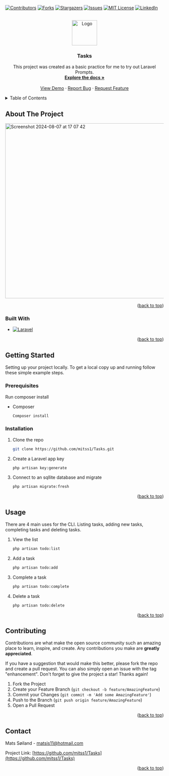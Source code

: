 <!-- Improved compatibility of back to top link: See: https://github.com/othneildrew/Best-README-Template/pull/73 -->
<a id="readme-top"></a>
<!--
*** Thanks for checking out the Best-README-Template. If you have a suggestion
*** that would make this better, please fork the repo and create a pull request
*** or simply open an issue with the tag "enhancement".
*** Don't forget to give the project a star!
*** Thanks again! Now go create something AMAZING! :D
-->



<!-- PROJECT SHIELDS -->
<!--
*** I'm using markdown "reference style" links for readability.
*** Reference links are enclosed in brackets [ ] instead of parentheses ( ).
*** See the bottom of this document for the declaration of the reference variables
*** for contributors-url, forks-url, etc. This is an optional, concise syntax you may use.
*** https://www.markdownguide.org/basic-syntax/#reference-style-links
-->
[![Contributors][contributors-shield]][contributors-url]
[![Forks][forks-shield]][forks-url]
[![Stargazers][stars-shield]][stars-url]
[![Issues][issues-shield]][issues-url]
[![MIT License][license-shield]][license-url]
[![LinkedIn][linkedin-shield]][linkedin-url]



<!-- PROJECT LOGO -->
<br />
<div align="center">
  <a href="https://github.com/mitss1/Tasks">
    <img src="https://github.com/user-attachments/assets/e7fb57f8-f118-4910-89c7-feaf9309b7aa" alt="Logo" width="80" height="80">

  </a>

<h3 align="center">Tasks</h3>

  <p align="center">
    This project was created as a basic practice for me to try out Laravel Prompts.
    <br />
    <a href="https://github.com/mitss1/Tasks"><strong>Explore the docs »</strong></a>
    <br />
    <br />
    <a href="https://github.com/mitss1/Tasks">View Demo</a>
    ·
    <a href="https://github.com/mitss1/Tasks/issues/new?labels=bug&template=bug-report---.md">Report Bug</a>
    ·
    <a href="https://github.com/mitss1/Tasks/issues/new?labels=enhancement&template=feature-request---.md">Request Feature</a>
  </p>
</div>



<!-- TABLE OF CONTENTS -->
<details>
  <summary>Table of Contents</summary>
  <ol>
    <li>
      <a href="#about-the-project">About The Project</a>
      <ul>
        <li><a href="#built-with">Built With</a></li>
      </ul>
    </li>
    <li>
      <a href="#getting-started">Getting Started</a>
      <ul>
        <li><a href="#prerequisites">Prerequisites</a></li>
        <li><a href="#installation">Installation</a></li>
      </ul>
    </li>
    <li><a href="#usage">Usage</a></li>
    <li><a href="#contributing">Contributing</a></li>
    <li><a href="#contact">Contact</a></li>
  </ol>
</details>



<!-- ABOUT THE PROJECT -->
## About The Project

<img width="555" alt="Screenshot 2024-08-07 at 17 07 42" src="https://github.com/user-attachments/assets/cd5df691-572f-4d50-8a5a-e808dc4c872d">

<p align="right">(<a href="#readme-top">back to top</a>)</p>



### Built With

* [![Laravel][Laravel.com]][Laravel-url]

<p align="right">(<a href="#readme-top">back to top</a>)</p>



<!-- GETTING STARTED -->
## Getting Started

Setting up your project locally.
To get a local copy up and running follow these simple example steps.

### Prerequisites

Run composer install
* Composer
  ```sh
  Composer install
  ```

### Installation

1. Clone the repo
   ```sh
   git clone https://github.com/mitss1/Tasks.git
   ```
2. Create a Laravel app key
   ```sh
   php artisan key:generate
   ```
3. Connect to an sqllite database and migrate
   ```sh
   php artisan migrate:fresh
   ```


<p align="right">(<a href="#readme-top">back to top</a>)</p>



<!-- USAGE EXAMPLES -->
## Usage

There are 4 main uses for the CLI. Listing tasks, adding new tasks, completing tasks and deleting tasks.

1. View the list
   ```sh
   php artisan todo:list
   ```
2. Add a task
   ```sh
   php artisan todo:add
   ```
3. Complete a task
   ```sh
   php artisan todo:complete
   ```
4. Delete a task
   ```sh
   php artisan todo:delete
   ```

<p align="right">(<a href="#readme-top">back to top</a>)</p>



<!-- CONTRIBUTING -->
## Contributing

Contributions are what make the open source community such an amazing place to learn, inspire, and create. Any contributions you make are **greatly appreciated**.

If you have a suggestion that would make this better, please fork the repo and create a pull request. You can also simply open an issue with the tag "enhancement".
Don't forget to give the project a star! Thanks again!

1. Fork the Project
2. Create your Feature Branch (`git checkout -b feature/AmazingFeature`)
3. Commit your Changes (`git commit -m 'Add some AmazingFeature'`)
4. Push to the Branch (`git push origin feature/AmazingFeature`)
5. Open a Pull Request

<p align="right">(<a href="#readme-top">back to top</a>)</p>


<!-- CONTACT -->
## Contact

Mats Søiland - matsis11@hotmail.com

Project Link: [https://github.com/mitss1/Tasks](https://github.com/mitss1/Tasks)

<p align="right">(<a href="#readme-top">back to top</a>)</p>



<!-- MARKDOWN LINKS & IMAGES -->
<!-- https://www.markdownguide.org/basic-syntax/#reference-style-links -->
[contributors-shield]: https://img.shields.io/github/contributors/mitss1/Tasks.svg?style=for-the-badge
[contributors-url]: https://github.com/mitss1/Tasks/graphs/contributors
[forks-shield]: https://img.shields.io/github/forks/mitss1/Tasks.svg?style=for-the-badge
[forks-url]: https://github.com/mitss1/Tasks/network/members
[stars-shield]: https://img.shields.io/github/stars/mitss1/Tasks.svg?style=for-the-badge
[stars-url]: https://github.com/mitss1/Tasks/stargazers
[issues-shield]: https://img.shields.io/github/issues/mitss1/Tasks.svg?style=for-the-badge
[issues-url]: https://github.com/mitss1/Tasks/issues
[license-shield]: https://img.shields.io/github/license/mitss1/Tasks.svg?style=for-the-badge
[license-url]: https://github.com/mitss1/Tasks/blob/master/LICENSE.txt
[linkedin-shield]: https://img.shields.io/badge/-LinkedIn-black.svg?style=for-the-badge&logo=linkedin&colorB=555
[linkedin-url]: https://linkedin.com/in/mats-s%C3%B8iland-386493269
[product-screenshot]: images/screenshot.png
[Next.js]: https://img.shields.io/badge/next.js-000000?style=for-the-badge&logo=nextdotjs&logoColor=white
[Next-url]: https://nextjs.org/
[React.js]: https://img.shields.io/badge/React-20232A?style=for-the-badge&logo=react&logoColor=61DAFB
[React-url]: https://reactjs.org/
[Vue.js]: https://img.shields.io/badge/Vue.js-35495E?style=for-the-badge&logo=vuedotjs&logoColor=4FC08D
[Vue-url]: https://vuejs.org/
[Angular.io]: https://img.shields.io/badge/Angular-DD0031?style=for-the-badge&logo=angular&logoColor=white
[Angular-url]: https://angular.io/
[Svelte.dev]: https://img.shields.io/badge/Svelte-4A4A55?style=for-the-badge&logo=svelte&logoColor=FF3E00
[Svelte-url]: https://svelte.dev/
[Laravel.com]: https://img.shields.io/badge/Laravel-FF2D20?style=for-the-badge&logo=laravel&logoColor=white
[Laravel-url]: https://laravel.com
[Bootstrap.com]: https://img.shields.io/badge/Bootstrap-563D7C?style=for-the-badge&logo=bootstrap&logoColor=white
[Bootstrap-url]: https://getbootstrap.com
[JQuery.com]: https://img.shields.io/badge/jQuery-0769AD?style=for-the-badge&logo=jquery&logoColor=white
[JQuery-url]: https://jquery.com 
